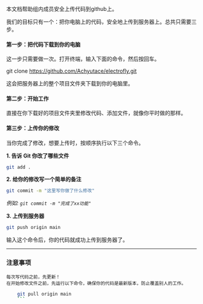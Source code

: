 本文档帮助组内成员安全上传代码到github上。

我们的目标只有一个：把你电脑上的代码，安全地上传到服务器上。总共只需要三步。

#### 第一步：把代码下载到你的电脑
这一步只需要做一次。打开终端，输入下面的命令，然后按回车。

git clone https://github.com/Achyutace/electrofly.git

这会把服务器上的整个项目文件夹下载到你的电脑里。


#### 第二步：开始工作

直接在你下载好的项目文件夹里修改代码、添加文件，就像你平时做的那样。


#### 第三步：上传你的修改

当你完成了修改，想要上传时，按顺序执行以下三个命令。

**1. 告诉 Git 你改了哪些文件**

```bash
git add .
```


**2. 给你的修改写一个简单的备注**

```bash
git commit -m "这里写你做了什么修改"
```

*例如: `git commit -m "完成了xx功能"`*

**3. 上传到服务器**

```bash
git push origin main
```

输入这个命令后，你的代码就成功上传到服务器了。

-----

### **注意事项**

    每次写代码之前，先更新！
    在开始修改文件之前，先运行以下命令，确保你的代码是最新版本，防止覆盖别人的工作。
    
```bash
    git pull origin main
    ```

